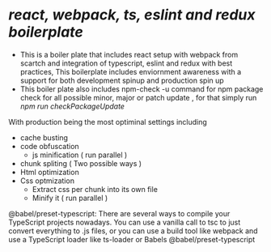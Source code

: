# _react, webpack, ts, eslint and redux boilerplate_

- This is a boiler plate that includes react setup with webpack from scartch and integration of
  typescript, eslint and redux with best practices, This boilerplate includes enviornment awareness with a support for both development spinup and production spin up
- This boiler plate also includes npm-check -u command for npm package check for all possible
  minor, major or patch update , for that simply run _npm run checkPackageUpdate_

With production being the most optiminal settings including

- cache busting
- code obfuscation
  - js minification ( run parallel )
- chunk spliting ( Two possible ways )
- Html optimization
- Css optmization
  - Extract css per chunk into its own file
  - Minify it ( run parallel )

@babel/preset-typescript:
There are several ways to compile your TypeScript projects nowadays. You can use a vanilla call to tsc to just convert everything to .js files, or you can use a build tool like webpack and use a TypeScript loader like ts-loader or Babels @babel/preset-typescript
